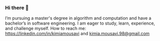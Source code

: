 ### Hi there 👋

I’m pursuing a master's degree in algorithm and computation and have a bachelor’s in software engineering. I am eager to study, learn, experience, and challenge myself.
How to reach me: https://linkedin.com/in/kimiamousavi and kimia.mousavi.98@gmail.com
<!--
**kimiaMousavi/kimiaMousavi** is a ✨ _special_ ✨ repository because its `README.md` (this file) appears on your GitHub profile.

Here are some ideas to get you started:

- 🔭 I’m currently working on ...
- 🌱 I’m currently learning ...
- 👯 I’m looking to collaborate on ...
- 🤔 I’m looking for help with ...
- 💬 Ask me about ...
- 📫 How to reach me: ...
- 😄 Pronouns: ...
- ⚡ Fun fact: ...
-->
